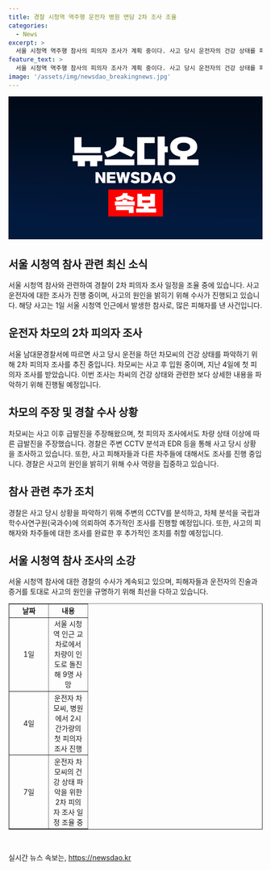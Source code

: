 ```yaml
---
title: 경찰 시청역 역주행 운전자 병원 면담 2차 조사 조율
categories:
  - News
excerpt: >
  서울 시청역 역주행 참사의 피의자 조사가 계획 중이다. 사고 당시 운전자의 건강 상태를 파악하기 위해 2차 조사가 예정되어 있다. 운전자는 급발진을 주장하고, 경찰은 CCTV 분석과 차체 분석으로 원인을 규명 중이다. 사고로 숨진 9명과 다친 7명에 대한 조사도 마무리되었다.
feature_text: >
  서울 시청역 역주행 참사의 피의자 조사가 계획 중이다. 사고 당시 운전자의 건강 상태를 파악하기 위해 2차 조사가 예정되어 있다. 운전자는 급발진을 주장하고, 경찰은 CCTV 분석과 차체 분석으로 원인을 규명 중이다. 사고로 숨진 9명과 다친 7명에 대한 조사도 마무리되었다.
image: '/assets/img/newsdao_breakingnews.jpg'
---
```


<p><img src="/assets/img/newsdao_breakingnews.jpg" alt="pcversion 속보" /></p>

<h2 data-ke-size="size26">서울 시청역 참사 관련 최신 소식</h2>

<p data-ke-size="size16">서울 시청역 참사와 관련하여 경찰이 2차 피의자 조사 일정을 조율 중에 있습니다. 사고 운전자에 대한 조사가 진행 중이며, 사고의 원인을 밝히기 위해 수사가 진행되고 있습니다. 해당 사고는 1일 서울 시청역 인근에서 발생한 참사로, 많은 피해자를 낸 사건입니다.</p>

<h2 data-ke-size="size26">운전자 차모의 2차 피의자 조사</h2>

<p data-ke-size="size16">서울 남대문경찰서에 따르면 사고 당시 운전을 하던 차모씨의 건강 상태를 파악하기 위해 2차 피의자 조사를 추진 중입니다. 차모씨는 사고 후 입원 중이며, 지난 4일에 첫 피의자 조사를 받았습니다. 이번 조사는 차씨의 건강 상태와 관련한 보다 상세한 내용을 파악하기 위해 진행될 예정입니다.</p>

<h2 data-ke-size="size26">차모의 주장 및 경찰 수사 상황</h2>

<p data-ke-size="size16">차모씨는 사고 이후 급발진을 주장해왔으며, 첫 피의자 조사에서도 차량 상태 이상에 따른 급발진을 주장했습니다. 경찰은 주변 CCTV 분석과 EDR 등을 통해 사고 당시 상황을 조사하고 있습니다. 또한, 사고 피해자들과 다른 차주들에 대해서도 조사를 진행 중입니다. 경찰은 사고의 원인을 밝히기 위해 수사 역량을 집중하고 있습니다.</p>

<h2 data-ke-size="size26">참사 관련 추가 조치</h2>

<p data-ke-size="size16">경찰은 사고 당시 상황을 파악하기 위해 주변의 CCTV를 분석하고, 차체 분석을 국립과학수사연구원(국과수)에 의뢰하여 추가적인 조사를 진행할 예정입니다. 또한, 사고의 피해자와 차주들에 대한 조사를 완료한 후 추가적인 조치를 취할 예정입니다.</p>

<h2 data-ke-size="size26">서울 시청역 참사 조사의 소강</h2>

<p data-ke-size="size16">서울 시청역 참사에 대한 경찰의 수사가 계속되고 있으며, 피해자들과 운전자의 진술과 증거를 토대로 사고의 원인을 규명하기 위해 최선을 다하고 있습니다.</p>

<table border="1" style="width: 100%;">
<tbody>
<tr>
<td style="text-align: center; width: 63px; height: 17px;"><b>날짜</b></td>
<td style="text-align: center; width: 63px; height: 17px;"><b>내용</b></td>
</tr>
<tr>
<td style="text-align: center; height: 17px;">1일</td>
<td style="text-align: center; height: 17px;">서울 시청역 인근 교차로에서 차량이 인도로 돌진해 9명 사망</td>
</tr>
<tr>
<td style="text-align: center; height: 17px;">4일</td>
<td style="text-align: center; height: 17px;">운전자 차모씨, 병원에서 2시간가량의 첫 피의자 조사 진행</td>
</tr>
<tr>
<td style="text-align: center; height: 17px;">7일</td>
<td style="text-align: center; height: 17px;">운전자 차모씨의 건강 상태 파악을 위한 2차 피의자 조사 일정 조율 중</td>
</tr>
</tbody>
</table>

<p data-ke-size="size16">&nbsp;</p>
실시간 뉴스 속보는, <a href="https://newsdao.kr" rel="dofollow">https://newsdao.kr</a>


